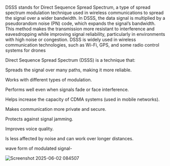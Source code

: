 DSSS stands for Direct Sequence Spread Spectrum, a type of spread spectrum modulation technique used in wireless communications to spread the signal over a wider bandwidth. In DSSS, the data signal is multiplied by a pseudorandom noise (PN) code, which expands the signal’s bandwidth. This method makes the transmission more resistant to interference and eavesdropping while improving signal reliability, particularly in environments with high noise or congestion. DSSS is widely used in wireless communication technologies, such as Wi-Fi, GPS, and some radio control systems for drones

Direct Sequence Spread Spectrum (DSSS) is a technique that:

Spreads the signal over many paths, making it more reliable.

Works with different types of modulation.

Performs well even when signals fade or face interference.

Helps increase the capacity of CDMA systems (used in mobile networks).

Makes communication more private and secure.

Protects against signal jamming.

Improves voice quality.

Is less affected by noise and can work over longer distances.


wave form of modulated signal-

![Screenshot 2025-06-02 084507](https://github.com/user-attachments/assets/dfbd1e35-04b6-4067-9c6b-63d4574ca0a5)

